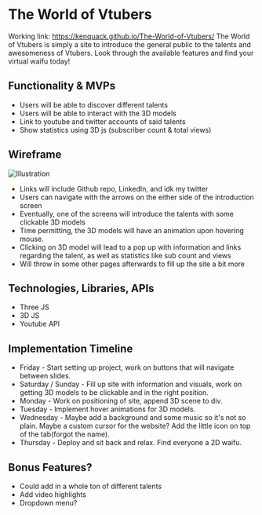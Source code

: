 # The World of Vtubers
Working link: https://kenquack.github.io/The-World-of-Vtubers/
The World of Vtubers is simply a site to introduce the general public to the talents and awesomeness of Vtubers. Look through the available features and find your virtual waifu today!
## Functionality & MVPs
* Users will be able to discover different talents
* Users will be able to interact with the 3D models
* Link to youtube and twitter accounts of said talents
* Show statistics using 3D js (subscriber count & total views)
## Wireframe
![Illustration](https://user-images.githubusercontent.com/95385874/155655092-3b9c96ef-4ece-49e4-9638-746a2c64b6cc.png)
* Links will include Github repo, LinkedIn, and idk my twitter
* Users can navigate with the arrows on the either side of the introduction screen
* Eventually, one of the screens will introduce the talents with some clickable 3D models
* Time permitting, the 3D models will have an animation upon hovering mouse.
* Clicking on 3D model will lead to a pop up with information and links regarding the talent, as well as statistics like sub count and views
* Will throw in some other pages afterwards to fill up the site a bit more
## Technologies, Libraries, APIs
* Three JS
* 3D JS
* Youtube API
## Implementation Timeline
* Friday - Start setting up project, work on buttons that will navigate between slides.
* Saturday / Sunday - Fill up site with information and visuals, work on getting 3D models to be clickable and in the right position.
* Monday - Work on positioning of site, append 3D scene to div.
* Tuesday - Implement hover animations for 3D models.
* Wednesday - Maybe add a background and some music so it's not so plain. Maybe a custom cursor for the website? Add the little icon on top of the tab(forgot the name).
* Thursday - Deploy and sit back and relax. Find everyone a 2D waifu.

## Bonus Features?
* Could add in a whole ton of different talents
* Add video highlights
* Dropdown menu?

